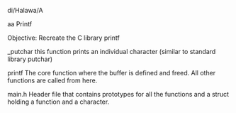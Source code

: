 di/Halawa/A

aa
Printf

Objective:
Recreate the C library printf

_putchar
this function prints an individual character (similar to standard library putchar)

printf
The core function where the buffer is defined and freed. All other functions are called from here.

main.h
Header file that contains prototypes for all the functions and a struct holding a function and a character.
